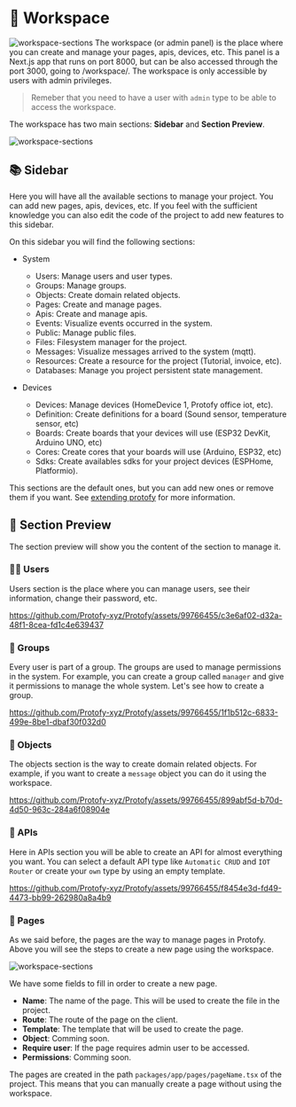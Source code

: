 # 💼 Workspace
![workspace-sections](https://raw.githubusercontent.com/Protofy-xyz/Protofy/assets/events/events-1.png)
The workspace (or admin panel) is the place where you can create and manage your pages, apis, devices, etc. This panel is a Next.js app that runs on port 8000, but can be also accessed through the port 3000, going to /workspace/. The workspace is only accessible by users with admin privileges.

> Remeber that you need to have a user with `admin` type to be able to access the workspace.

The workspace has two main sections: **Sidebar** and **Section Preview**.

![workspace-sections](https://raw.githubusercontent.com/Protofy-xyz/Protofy/assets/workspace/sections.png)

## 📚 Sidebar
Here you will have all the available sections to manage your project. You can add new pages, apis, devices, etc. If you feel with the sufficient knowledge you can also edit the code of the project to add new features to this sidebar. 

On this sidebar you will find the following sections:

- System
  - Users: Manage users and user types.
  - Groups: Manage groups.
  - Objects: Create domain related objects.
  - Pages: Create and manage pages.
  - Apis: Create and manage apis.
  - Events: Visualize events occurred in the system.
  - Public: Manage public files.
  - Files: Filesystem manager for the project.
  - Messages: Visualize messages arrived to the system (mqtt).
  - Resources: Create a resource for the project (Tutorial, invoice, etc).
  - Databases: Manage you project persistent state management. 

- Devices
  - Devices: Manage devices (HomeDevice 1, Protofy office iot, etc).
  - Definition: Create definitions for a board (Sound sensor, temperature sensor, etc)
  - Boards: Create boards that your devices will use (ESP32 DevKit, Arduino UNO, etc)
  - Cores: Create cores that your boards will use (Arduino, ESP32, etc)
  - Sdks: Create availables sdks for your project devices (ESPHome, Platformio). 

This sections are the default ones, but you can add new ones or remove them if you want. See [extending protofy](/docs/extending-protofy.md) for more information.

## 📱 Section Preview
The section preview will show you the content of the section to manage it.

### 🧑‍💻 Users
Users section is the place where you can manage users, see their information, change their password, etc.

https://github.com/Protofy-xyz/Protofy/assets/99766455/c3e6af02-d32a-48f1-8cea-fd1c4e639437

### 👥 Groups
Every user is part of a group. The groups are used to manage permissions in the system. For example, you can create a group called `manager` and give it permissions to manage the whole system. Let's see how to create a group. 

https://github.com/Protofy-xyz/Protofy/assets/99766455/1f1b512c-6833-499e-8be1-dbaf30f032d0

### 🧩 Objects
The objects section is the way to create domain related objects. For example, if you want to create a `message` object you can do it using the workspace.

https://github.com/Protofy-xyz/Protofy/assets/99766455/899abf5d-b70d-4d50-963c-284a6f08904e

### 🔎 APIs
Here in APIs section you will be able to create an API for almost everything you want. You can select a default API type like `Automatic CRUD` and `IOT Router` or create your `own` type by using an empty template. 

https://github.com/Protofy-xyz/Protofy/assets/99766455/f8454e3d-fd49-4473-bb99-262980a8a4b9

### 📄 Pages
As we said before, the pages are the way to manage pages in Protofy. Above you will see the steps to create a new page using the workspace. 

![workspace-sections](https://raw.githubusercontent.com/Protofy-xyz/Protofy/assets/pages/create-page.gif)

We have some fields to fill in order to create a new page. 
  - **Name**: The name of the page. This will be used to create the file in the project.
  - **Route**: The route of the page on the client.  
  - **Template**: The template that will be used to create the page.
  - **Object**: Comming soon.
  - **Require user**: If the page requires admin user to be accessed. 
  - **Permissions**: Comming soon. 

The pages are created in the path `packages/app/pages/pageName.tsx` of the project. This means that you can manually create a page without using the workspace. 

